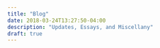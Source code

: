 ```yaml
---
title: "Blog"
date: 2018-03-24T13:27:50-04:00
description: "Updates, Essays, and Miscellany"
draft: true
---
```



